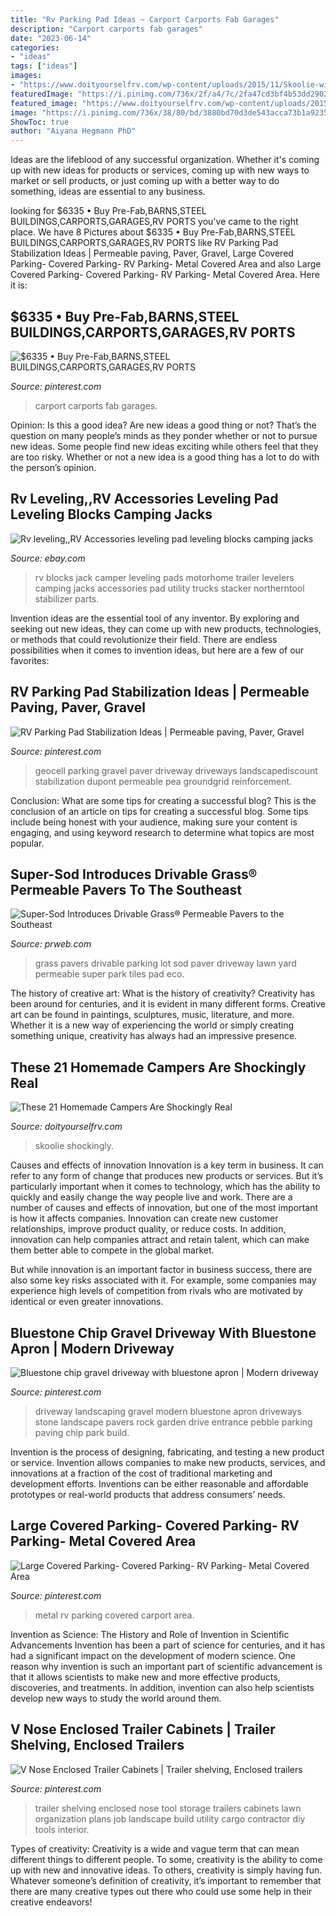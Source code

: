 ```yaml
---
title: "Rv Parking Pad Ideas ~ Carport Carports Fab Garages"
description: "Carport carports fab garages"
date: "2023-06-14"
categories:
- "ideas"
tags: ["ideas"]
images:
- "https://www.doityourselfrv.com/wp-content/uploads/2015/11/Skoolie-with-a-view.jpg"
featuredImage: "https://i.pinimg.com/736x/2f/a4/7c/2fa47cd3bf4b53dd2902886e3e2a4d4f.jpg"
featured_image: "https://www.doityourselfrv.com/wp-content/uploads/2015/11/Skoolie-with-a-view.jpg"
image: "https://i.pinimg.com/736x/38/80/bd/3880bd70d3de543acca73b1a92350604.jpg"
ShowToc: true
author: "Aiyana Hegmann PhD"
---
```



Ideas are the lifeblood of any successful organization. Whether it's coming up with new ideas for products or services, coming up with new ways to market or sell products, or just coming up with a better way to do something, ideas are essential to any business.

	

		
looking for $6335 • Buy Pre-Fab,BARNS,STEEL BUILDINGS,CARPORTS,GARAGES,RV PORTS you've came to the right place. We have 8 Pictures about $6335 • Buy Pre-Fab,BARNS,STEEL BUILDINGS,CARPORTS,GARAGES,RV PORTS like RV Parking Pad Stabilization Ideas | Permeable paving, Paver, Gravel, Large Covered Parking- Covered Parking- RV Parking- Metal Covered Area and also Large Covered Parking- Covered Parking- RV Parking- Metal Covered Area. Here it is:
		
    
## $6335 • Buy Pre-Fab,BARNS,STEEL BUILDINGS,CARPORTS,GARAGES,RV PORTS

<img loading=lazy src="https://i.pinimg.com/736x/38/80/bd/3880bd70d3de543acca73b1a92350604.jpg" onerror="this.onerror=null;this.src='https://tse2.mm.bing.net/th?id=OIP.LgLoPLbHzdOm02h6P3EN7QAAAA&amp;pid=15.1';" alt="$6335 • Buy Pre-Fab,BARNS,STEEL BUILDINGS,CARPORTS,GARAGES,RV PORTS">

_Source: pinterest.com_

>carport carports fab garages. 

	

Opinion: Is this a good idea?
Are new ideas a good thing or not? That’s the question on many people’s minds as they ponder whether or not to pursue new ideas. Some people find new ideas exciting while others feel that they are too risky. Whether or not a new idea is a good thing has a lot to do with the person’s opinion.

    
## Rv Leveling,,RV Accessories Leveling Pad Leveling Blocks Camping Jacks

<img loading=lazy src="http://i.ebayimg.com/images/i/271838101096-0-1/s-l1000.jpg" onerror="this.onerror=null;this.src='https://tse2.mm.bing.net/th?id=OIP.t5MUSvjYgTu-zhBgLHTfAwHaFj&amp;pid=15.1';" alt="Rv leveling,,RV Accessories leveling pad leveling blocks camping jacks">

_Source: ebay.com_

>rv blocks jack camper leveling pads motorhome trailer levelers camping jacks accessories pad utility trucks stacker northerntool stabilizer parts. 

	

Invention ideas are the essential tool of any inventor. By exploring and seeking out new ideas, they can come up with new products, technologies, or methods that could revolutionize their field. There are endless possibilities when it comes to invention ideas, but here are a few of our favorites:

    
## RV Parking Pad Stabilization Ideas | Permeable Paving, Paver, Gravel

<img loading=lazy src="https://i.pinimg.com/736x/2f/a4/7c/2fa47cd3bf4b53dd2902886e3e2a4d4f.jpg" onerror="this.onerror=null;this.src='https://tse4.mm.bing.net/th?id=OIP.k95RG_ZD56ss_-og05bp3gAAAA&amp;pid=15.1';" alt="RV Parking Pad Stabilization Ideas | Permeable paving, Paver, Gravel">

_Source: pinterest.com_

>geocell parking gravel paver driveway driveways landscapediscount stabilization dupont permeable pea groundgrid reinforcement. 

	

Conclusion: What are some tips for creating a successful blog?
This is the conclusion of an article on tips for creating a successful blog. 
Some tips include being honest with your audience, making sure your content is engaging, and using keyword research to determine what topics are most popular.

    
## Super-Sod Introduces Drivable Grass® Permeable Pavers To The Southeast

<img loading=lazy src="http://ww1.prweb.com/prfiles/2013/04/25/10673431/Pic-15_web.jpg" onerror="this.onerror=null;this.src='https://tse4.mm.bing.net/th?id=OIP.-dm-6ksoHh1fhQVpemG1hwHaE7&amp;pid=15.1';" alt="Super-Sod Introduces Drivable Grass® Permeable Pavers to the Southeast">

_Source: prweb.com_

>grass pavers drivable parking lot sod paver driveway lawn yard permeable super park tiles pad eco. 

	

The history of creative art: What is the history of creativity?
Creativity has been around for centuries, and it is evident in many different forms. Creative art can be found in paintings, sculptures, music, literature, and more. Whether it is a new way of experiencing the world or simply creating something unique, creativity has always had an impressive presence.

    
## These 21 Homemade Campers Are Shockingly Real

<img loading=lazy src="https://www.doityourselfrv.com/wp-content/uploads/2015/11/Skoolie-with-a-view.jpg" onerror="this.onerror=null;this.src='https://tse1.mm.bing.net/th?id=OIP.eT_34H9uhoFUO1w_PfHzBwHaFj&amp;pid=15.1';" alt="These 21 Homemade Campers Are Shockingly Real">

_Source: doityourselfrv.com_

>skoolie shockingly. 

	

Causes and effects of innovation
Innovation is a key term in business. It can refer to any form of change that produces new products or services. But it’s particularly important when it comes to technology, which has the ability to quickly and easily change the way people live and work.
There are a number of causes and effects of innovation, but one of the most important is how it affects companies. Innovation can create new customer relationships, improve product quality, or reduce costs. In addition, innovation can help companies attract and retain talent, which can make them better able to compete in the global market.

But while innovation is an important factor in business success, there are also some key risks associated with it. For example, some companies may experience high levels of competition from rivals who are motivated by identical or even greater innovations.

    
## Bluestone Chip Gravel Driveway With Bluestone Apron | Modern Driveway

<img loading=lazy src="https://i.pinimg.com/736x/4f/78/76/4f7876b15278c06c1f9364e0ec4c17d4--driveway-landscaping-driveway-design.jpg" onerror="this.onerror=null;this.src='https://tse3.mm.bing.net/th?id=OIP.iYlcXQalk1WTsnKtEpVrEAHaFj&amp;pid=15.1';" alt="Bluestone chip gravel driveway with bluestone apron | Modern driveway">

_Source: pinterest.com_

>driveway landscaping gravel modern bluestone apron driveways stone landscape pavers rock garden drive entrance pebble parking paving chip park build. 

	

Invention is the process of designing, fabricating, and testing a new product or service. Invention allows companies to make new products, services, and innovations at a fraction of the cost of traditional marketing and development efforts. Inventions can be either reasonable and affordable prototypes or real-world products that address consumers’ needs.

    
## Large Covered Parking- Covered Parking- RV Parking- Metal Covered Area

<img loading=lazy src="https://i.pinimg.com/736x/93/a9/c0/93a9c0ea898f35fa20330ec24f86c765--rv-carports-metal-buildings.jpg" onerror="this.onerror=null;this.src='https://tse3.mm.bing.net/th?id=OIP.YCcXxuRWRzwsc1WlseQ7DQHaE6&amp;pid=15.1';" alt="Large Covered Parking- Covered Parking- RV Parking- Metal Covered Area">

_Source: pinterest.com_

>metal rv parking covered carport area. 

	

Invention as Science: The History and Role of Invention in Scientific Advancements
Invention has been a part of science for centuries, and it has had a significant impact on the development of modern science. One reason why invention is such an important part of scientific advancement is that it allows scientists to make new and more effective products, discoveries, and treatments. In addition, invention can also help scientists develop new ways to study the world around them.

    
## V Nose Enclosed Trailer Cabinets | Trailer Shelving, Enclosed Trailers

<img loading=lazy src="https://i.pinimg.com/736x/35/a7/b5/35a7b583ed038803668866af00f2c350.jpg" onerror="this.onerror=null;this.src='https://tse1.mm.bing.net/th?id=OIP.I6pNIe9UUjZ--AL7SA6fjwHaFj&amp;pid=15.1';" alt="V Nose Enclosed Trailer Cabinets | Trailer shelving, Enclosed trailers">

_Source: pinterest.com_

>trailer shelving enclosed nose tool storage trailers cabinets lawn organization plans job landscape build utility cargo contractor diy tools interior. 

	

Types of creativity:
Creativity is a wide and vague term that can mean different things to different people. To some, creativity is the ability to come up with new and innovative ideas. To others, creativity is simply having fun. Whatever someone’s definition of creativity, it’s important to remember that there are many creative types out there who could use some help in their creative endeavors!

